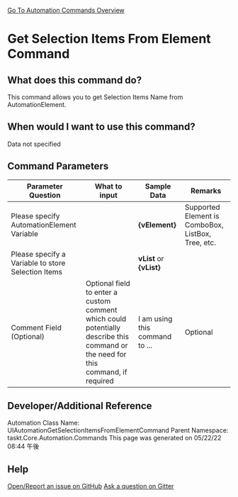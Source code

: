 <!--TITLE: Get Selection Items From Element Command -->
<!-- SUBTITLE: a command in the UIAutomation Commands group. -->
[Go To Automation Commands Overview](/automation-commands.md)


# Get Selection Items From Element Command


## What does this command do?
This command allows you to get Selection Items Name from AutomationElement.


## When would I want to use this command?
Data not specified


## Command Parameters
| Parameter Question   	| What to input  	|  Sample Data 	| Remarks  	|
| ---                    | ---               | ---           | ---       |
|Please specify AutomationElement Variable||**{vElement}**|Supported Element is ComboBox, ListBox, Tree, etc.|
|Please specify a Variable to store Selection Items||**vList** or **{vList}**||
|Comment Field (Optional)|Optional field to enter a custom comment which could potentially describe this command or the need for this command, if required|I am using this command to ...|Optional|








## Developer/Additional Reference
Automation Class Name: UIAutomationGetSelectionItemsFromElementCommand
Parent Namespace: taskt.Core.Automation.Commands
This page was generated on 05/22/22 08:44 午後


## Help
[Open/Report an issue on GitHub](https://github.com/saucepleez/taskt/issues/new)
[Ask a question on Gitter](https://gitter.im/taskt-rpa/Lobby)
